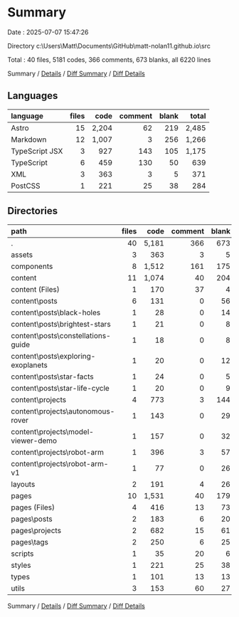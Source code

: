 # Summary

Date : 2025-07-07 15:47:26

Directory c:\\Users\\Matt\\Documents\\GitHub\\matt-nolan11.github.io\\src

Total : 40 files,  5181 codes, 366 comments, 673 blanks, all 6220 lines

Summary / [Details](details.md) / [Diff Summary](diff.md) / [Diff Details](diff-details.md)

## Languages
| language | files | code | comment | blank | total |
| :--- | ---: | ---: | ---: | ---: | ---: |
| Astro | 15 | 2,204 | 62 | 219 | 2,485 |
| Markdown | 12 | 1,007 | 3 | 256 | 1,266 |
| TypeScript JSX | 3 | 927 | 143 | 105 | 1,175 |
| TypeScript | 6 | 459 | 130 | 50 | 639 |
| XML | 3 | 363 | 3 | 5 | 371 |
| PostCSS | 1 | 221 | 25 | 38 | 284 |

## Directories
| path | files | code | comment | blank | total |
| :--- | ---: | ---: | ---: | ---: | ---: |
| . | 40 | 5,181 | 366 | 673 | 6,220 |
| assets | 3 | 363 | 3 | 5 | 371 |
| components | 8 | 1,512 | 161 | 175 | 1,848 |
| content | 11 | 1,074 | 40 | 204 | 1,318 |
| content (Files) | 1 | 170 | 37 | 4 | 211 |
| content\\posts | 6 | 131 | 0 | 56 | 187 |
| content\\posts\\black-holes | 1 | 28 | 0 | 14 | 42 |
| content\\posts\\brightest-stars | 1 | 21 | 0 | 8 | 29 |
| content\\posts\\constellations-guide | 1 | 18 | 0 | 8 | 26 |
| content\\posts\\exploring-exoplanets | 1 | 20 | 0 | 12 | 32 |
| content\\posts\\star-facts | 1 | 24 | 0 | 5 | 29 |
| content\\posts\\star-life-cycle | 1 | 20 | 0 | 9 | 29 |
| content\\projects | 4 | 773 | 3 | 144 | 920 |
| content\\projects\\autonomous-rover | 1 | 143 | 0 | 29 | 172 |
| content\\projects\\model-viewer-demo | 1 | 157 | 0 | 32 | 189 |
| content\\projects\\robot-arm | 1 | 396 | 3 | 57 | 456 |
| content\\projects\\robot-arm-v1 | 1 | 77 | 0 | 26 | 103 |
| layouts | 2 | 191 | 4 | 26 | 221 |
| pages | 10 | 1,531 | 40 | 179 | 1,750 |
| pages (Files) | 4 | 416 | 13 | 73 | 502 |
| pages\\posts | 2 | 183 | 6 | 20 | 209 |
| pages\\projects | 2 | 682 | 15 | 61 | 758 |
| pages\\tags | 2 | 250 | 6 | 25 | 281 |
| scripts | 1 | 35 | 20 | 6 | 61 |
| styles | 1 | 221 | 25 | 38 | 284 |
| types | 1 | 101 | 13 | 13 | 127 |
| utils | 3 | 153 | 60 | 27 | 240 |

Summary / [Details](details.md) / [Diff Summary](diff.md) / [Diff Details](diff-details.md)